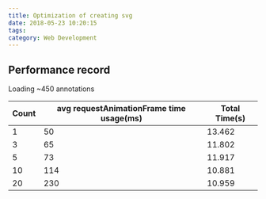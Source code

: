 ```yaml
---
title: Optimization of creating svg
date: 2018-05-23 10:20:15
tags:
category: Web Development
---
```


## Performance record

Loading ~450 annotations

| Count | avg requestAnimationFrame time usage(ms) | Total Time(s) |
| ----- | ---------------------------------------- | ------------- |
| 1     | 50                                       | 13.462        |
| 3     | 65                                       | 11.802        |
| 5     | 73                                       | 11.917        |
| 10    | 114                                      | 10.881        |
| 20    | 230                                      | 10.959        |
